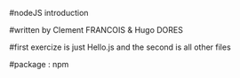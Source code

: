 #nodeJS introduction


#written by Clement FRANCOIS & Hugo DORES


#first exercize is just Hello.js and the second is all other files


#package : npm
